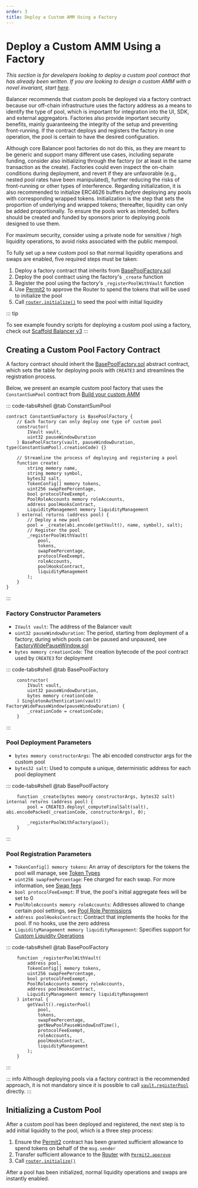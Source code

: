 ```yaml
---
order: 3
title: Deploy a Custom AMM Using a Factory
---
```


# Deploy a Custom AMM Using a Factory

_This section is for developers looking to deploy a custom pool contract that has already been written. If you are looking to design a custom AMM with a novel invariant, start [here](/build/build-an-amm/create-custom-amm-with-novel-invariant.html)._

Balancer recommends that custom pools be deployed via a factory contract because our off-chain infrastructure uses the factory address as a means to identify the type of pool, which is important for integration into the UI, SDK, and external aggregators. Factories also provide important security benefits, mainly guaranteeing the integrity of the setup and preventing front-running. If the contract deploys and registers the factory in one operation, the pool is certain to have the desired configuration.

Although core Balancer pool factories do not do this, as they are meant to be generic and support many different use cases, including separate funding, consider also initializing through the factory (or at least in the same transaction as the create). Factories could even inspect the on-chain conditions during deployment, and revert if they are unfavorable (e.g., nested pool rates have been manipulated), further reducing the risks of front-running or other types of interference. Regarding initialization, it is also recommended to initialize ERC4626 buffers *before* deploying any pools with corresponding wrapped tokens. Initialization is the step that sets the proportion of underlying and wrapped tokens; thereafter, liquidity can only be added proportionally. To ensure the pools work as intended, buffers should be created and funded by sponsors prior to deploying pools designed to use them.

For maximum security, consider using a private node for sensitive / high liquidity operations, to avoid risks associated with the public mempool.

To fully set up a new custom pool so that normal liquidity operations and swaps are enabled, five required steps must be taken:

1. Deploy a factory contract that inherits from [BasePoolFactory.sol](https://github.com/balancer/balancer-v3-monorepo/blob/main/pkg/pool-utils/contracts/BasePoolFactory.sol)
2. Deploy the pool contract using the factory's `_create` function
3. Register the pool using the factory's `_registerPoolWithVault` function
4. Use [Permit2](https://github.com/Uniswap/permit2) to approve the Router to spend the tokens that will be used to initialize the pool
5. Call [`router.initialize()`](https://github.com/balancer/balancer-v3-monorepo/blob/main/pkg/interfaces/contracts/vault/IRouter.sol#L46-L53) to seed the pool with initial liquidity

::: tip

To see example foundry scripts for deploying a custom pool using a factory, check out [Scaffold Balancer v3](https://github.com/balancer/scaffold-balancer-v3)
:::

## Creating a Custom Pool Factory Contract

A factory contract should inherit the [BasePoolFactory.sol](https://github.com/balancer/balancer-v3-monorepo/blob/main/pkg/pool-utils/contracts/BasePoolFactory.sol) abstract contract, which sets the table for deploying pools with `CREATE3` and streamlines the registration process.

Below, we present an example custom pool factory that uses the `ConstantSumPool` contract from [Build your custom AMM](/build/build-an-amm/create-custom-amm-with-novel-invariant.html#build-your-custom-amm)

::: code-tabs#shell
@tab ConstantSumPool

```solidity
contract ConstantSumFactory is BasePoolFactory {
    // Each factory can only deploy one type of custom pool
    constructor(
        IVault vault,
        uint32 pauseWindowDuration
    ) BasePoolFactory(vault, pauseWindowDuration, type(ConstantSumPool).creationCode) {}

    // Streamline the process of deploying and registering a pool
    function create(
        string memory name,
        string memory symbol,
        bytes32 salt,
        TokenConfig[] memory tokens,
        uint256 swapFeePercentage,
        bool protocolFeeExempt,
        PoolRoleAccounts memory roleAccounts,
        address poolHooksContract,
        LiquidityManagement memory liquidityManagement
    ) external returns (address pool) {
        // Deploy a new pool
        pool = _create(abi.encode(getVault(), name, symbol), salt);
        // Register the pool
        _registerPoolWithVault(
            pool,
            tokens,
            swapFeePercentage,
            protocolFeeExempt,
            roleAccounts,
            poolHooksContract,
            liquidityManagement
        );
    }
}
```

:::

### Factory Constructor Parameters

- `IVault vault`: The address of the Balancer vault
- `uint32 pauseWindowDuration`: The period, starting from deployment of a factory, during which pools can be paused and unpaused, see [FactoryWidePauseWindow.sol](https://github.com/balancer/balancer-v3-monorepo/blob/main/pkg/solidity-utils/contracts/helpers/FactoryWidePauseWindow.sol)
- `bytes memory creationCode`: The creation bytecode of the pool contract used by `CREATE3` for deployment

::: code-tabs#shell
@tab BasePoolFactory

```solidity
    constructor(
        IVault vault,
        uint32 pauseWindowDuration,
        bytes memory creationCode
    ) SingletonAuthentication(vault) FactoryWidePauseWindow(pauseWindowDuration) {
        _creationCode = creationCode;
    }
```

:::

### Pool Deployment Parameters

- `bytes memory constructorArgs`: The abi encoded constructor args for the custom pool
- `bytes32 salt`: Used to compute a unique, deterministic address for each pool deployment

::: code-tabs#shell
@tab BasePoolFactory

```solidity
    function _create(bytes memory constructorArgs, bytes32 salt) internal returns (address pool) {
        pool = CREATE3.deploy(_computeFinalSalt(salt), abi.encodePacked(_creationCode, constructorArgs), 0);

        _registerPoolWithFactory(pool);
    }
```

:::

### Pool Registration Parameters

- `TokenConfig[] memory tokens`: An array of descriptors for the tokens the pool will manage, see [Token Types](https://docs-v3.balancer.fi/concepts/vault/token-types.html)
- `uint256 swapFeePercentage`: Fee charged for each swap. For more information, see [Swap fees](https://docs-v3.balancer.fi/concepts/vault/swap-fee.html)
- `bool protocolFeeExempt`: If true, the pool's initial aggregate fees will be set to 0
- `PoolRoleAccounts memory roleAccounts`: Addresses allowed to change certain pool settings, see [Pool Role Permissions](https://docs-v3.balancer.fi/concepts/core-concepts/pool-role-accounts.html)
- `address poolHooksContract`: Contract that implements the hooks for the pool. If no hooks, use the zero address
- `LiquidityManagement memory liquidityManagement`: Specifies support for [Custom Liquidity Operations](https://docs-v3.balancer.fi/build/build-an-amm/create-custom-amm-with-novel-invariant.html#add-remove-liquidity)

::: code-tabs#shell
@tab BasePoolFactory

```solidity
    function _registerPoolWithVault(
        address pool,
        TokenConfig[] memory tokens,
        uint256 swapFeePercentage,
        bool protocolFeeExempt,
        PoolRoleAccounts memory roleAccounts,
        address poolHooksContract,
        LiquidityManagement memory liquidityManagement
    ) internal {
        getVault().registerPool(
            pool,
            tokens,
            swapFeePercentage,
            getNewPoolPauseWindowEndTime(),
            protocolFeeExempt,
            roleAccounts,
            poolHooksContract,
            liquidityManagement
        );
    }
```

:::

::: info
Although deploying pools via a factory contract is the recommended approach, it is not mandatory since it is possible to call [`vault.registerPool`](https://docs-v3.balancer.fi/developer-reference/contracts/vault-api.html#registerpool) directly.
:::

## Initializing a Custom Pool

After a custom pool has been deployed and registered, the next step is to add initial liquidity to the pool, which is a three step process:

1. Ensure the [Permit2](https://github.com/Uniswap/permit2) contract has been granted sufficient allowance to spend tokens on behalf of the `msg.sender`
2. Transfer sufficient allowance to the [Router](https://docs-v3.balancer.fi/concepts/router/overview.html) with [`Permit2.approve`](https://github.com/Uniswap/permit2/blob/cc56ad0f3439c502c246fc5cfcc3db92bb8b7219/src/AllowanceTransfer.sol#L25-L30)
3. Call [`router.initialize()`](https://github.com/balancer/balancer-v3-monorepo/blob/main/pkg/interfaces/contracts/vault/IRouter.sol#L46-L53)

After a pool has been initialized, normal liquidity operations and swaps are instantly enabled.
